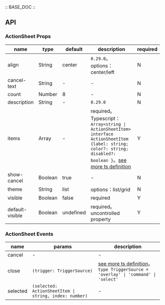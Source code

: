 :: BASE_DOC ::

## API
### ActionSheet Props

name | type | default | description | required
-- | -- | -- | -- | --
align | String | center | `0.29.0`。options：center/left | N
cancel-text | String | - | \- | N
count | Number | 8 | \- | N
description | String | - | `0.29.0` | N
items | Array | - | required。Typescript：`Array<string \| ActionSheetItem>` `interface ActionSheetItem {label: string; color?: string; disabled?: boolean }`。[see more ts definition](https://github.com/Tencent/tdesign-miniprogram/tree/develop/src/action-sheet/type.ts) | Y
show-cancel | Boolean | true | \- | N
theme | String | list | options：list/grid | N
visible | Boolean | false | required | Y
default-visible | Boolean | undefined | required。uncontrolled property | Y

### ActionSheet Events

name | params | description
-- | -- | --
cancel | \- | \-
close | `(trigger: TriggerSource)` | [see more ts definition](https://github.com/Tencent/tdesign-miniprogram/tree/develop/src/action-sheet/type.ts)。<br/>`type TriggerSource = 'overlay' \| 'command' \| 'select' `<br/>
selected | `(selected: ActionSheetItem \| string, index: number)` | \-
